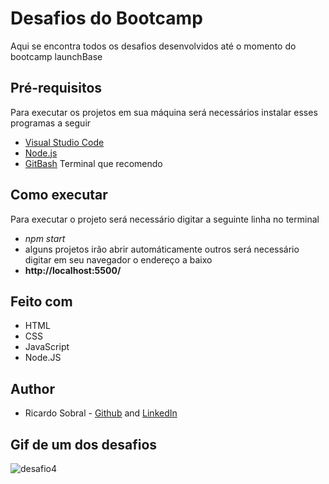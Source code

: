 # Desafios do Bootcamp
 Aqui se encontra todos os desafios desenvolvidos até o momento do bootcamp launchBase 

## Pré-requisitos
Para executar os projetos em sua máquina será necessários instalar esses programas a seguir
* [Visual Studio Code](https://code.visualstudio.com/download)
* [Node.js](https://nodejs.org/en/)
* [GitBash](https://gitforwindows.org/) Terminal que recomendo 

## Como executar
Para executar o projeto será necessário digitar a seguinte linha no terminal
* *npm start*
* alguns projetos irão abrir automáticamente outros será necessário digitar em seu navegador o endereço a baixo
* **http://localhost:5500/**

## Feito com
* HTML 
* CSS 
* JavaScript
* Node.JS

## Author
* Ricardo Sobral - [Github](https://github.com/RicardoSobral-7) and [LinkedIn](https://www.linkedin.com/in/ricardo-sobral-b8978613a/)


## Gif de um dos desafios
![desafio4](https://github.com/RicardoSobral-7/LaunchBaseDesafios/blob/master/desafio4.gif)


